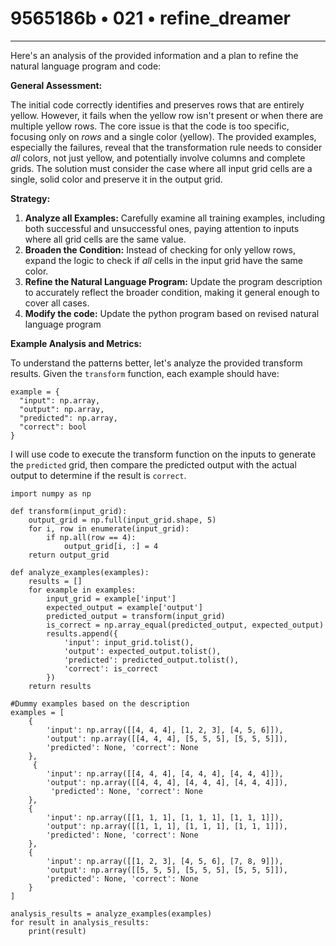 # 9565186b • 021 • refine_dreamer

---
Here's an analysis of the provided information and a plan to refine the natural language program and code:

**General Assessment:**

The initial code correctly identifies and preserves rows that are entirely yellow. However, it fails when the yellow row isn't present or when there are multiple yellow rows. The core issue is that the code is too specific, focusing only on *rows* and a single color (yellow). The provided examples, especially the failures, reveal that the transformation rule needs to consider *all* colors, not just yellow, and potentially involve columns and complete grids. The solution must consider the case where all input grid cells are a single, solid color and preserve it in the output grid.

**Strategy:**

1.  **Analyze all Examples:** Carefully examine all training examples, including both successful and unsuccessful ones, paying attention to inputs where all grid cells are the same value.
2.  **Broaden the Condition:** Instead of checking for only yellow rows, expand the logic to check if *all* cells in the input grid have the same color.
3.  **Refine the Natural Language Program:** Update the program description to accurately reflect the broader condition, making it general enough to cover all cases.
4.  **Modify the code:** Update the python program based on revised natural language program

**Example Analysis and Metrics:**

To understand the patterns better, let's analyze the provided transform results. Given the `transform` function, each example should have:

```
example = {
  "input": np.array,
  "output": np.array,
  "predicted": np.array,
  "correct": bool
}
```
I will use code to execute the transform function on the inputs to generate the `predicted` grid, then compare the predicted output with the actual output to determine if the result is `correct`.

```tool_code
import numpy as np

def transform(input_grid):
    output_grid = np.full(input_grid.shape, 5)
    for i, row in enumerate(input_grid):
        if np.all(row == 4):
            output_grid[i, :] = 4
    return output_grid

def analyze_examples(examples):
    results = []
    for example in examples:
        input_grid = example['input']
        expected_output = example['output']
        predicted_output = transform(input_grid)
        is_correct = np.array_equal(predicted_output, expected_output)
        results.append({
            'input': input_grid.tolist(),
            'output': expected_output.tolist(),
            'predicted': predicted_output.tolist(),
            'correct': is_correct
        })
    return results

#Dummy examples based on the description
examples = [
    {
        'input': np.array([[4, 4, 4], [1, 2, 3], [4, 5, 6]]),
        'output': np.array([[4, 4, 4], [5, 5, 5], [5, 5, 5]]),
        'predicted': None, 'correct': None
    },
     {
        'input': np.array([[4, 4, 4], [4, 4, 4], [4, 4, 4]]),
        'output': np.array([[4, 4, 4], [4, 4, 4], [4, 4, 4]]),
         'predicted': None, 'correct': None
    },
    {
        'input': np.array([[1, 1, 1], [1, 1, 1], [1, 1, 1]]),
        'output': np.array([[1, 1, 1], [1, 1, 1], [1, 1, 1]]),
        'predicted': None, 'correct': None
    },
    {
        'input': np.array([[1, 2, 3], [4, 5, 6], [7, 8, 9]]),
        'output': np.array([[5, 5, 5], [5, 5, 5], [5, 5, 5]]),
        'predicted': None, 'correct': None
    }
]

analysis_results = analyze_examples(examples)
for result in analysis_results:
    print(result)
```
